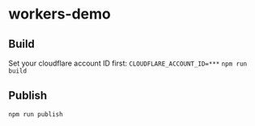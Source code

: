 # workers-demo

## Build

Set your cloudflare account ID first:
`CLOUDFLARE_ACCOUNT_ID=***`
`npm run build`

## Publish

`npm run publish`
